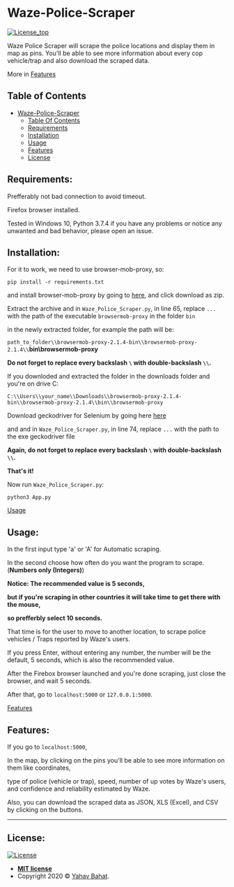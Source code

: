 # Waze-Police-Scraper

[![License_top](http://img.shields.io/:license-mit-blue.svg?style=flat-square)](http://badges.mit-license.org)

Waze Police Scraper will scrape the police locations and display them in map as pins.
You'll be able to see more information about every cop vehicle/trap and also download the scraped data.

More in [Features](#features)

## Table of Contents

- [Waze-Police-Scraper](#waze-police-scraper)
  * [Table Of Contents](#table-of-contents)
  * [Requirements](#requirements)
  * [Installation](#installation-)
  * [Usage](#usage-)
  * [Features](#features-)
  * [License](#license-)

## Requirements:

Prefferably not bad connection to avoid timeout.

Firefox browser installed.

Tested in Windows 10, Python 3.7.4 if you have any problems or notice any unwanted and bad behavior, please open an issue.

## Installation:

For it to work, we need to use browser-mob-proxy, so:

`pip install -r requirements.txt`

and install browser-mob-proxy by going to [here](https://bmp.lightbody.net), and click download as zip.

Extract the archive and in `Waze_Police_Scraper.py`, in line 65, replace `...` with the path of the executable `browsermob-proxy` in the folder `bin`

in the newly extracted folder, for example the path will be:

`path_to_folder\\browsermob-proxy-2.1.4-bin\\browsermob-proxy-2.1.4\\`**bin\\browsermob-proxy**

**Do not forget to replace every backslash `\` with double-backslash `\\`.**

If you downloded and extracted the folder in the downloads folder and you're on drive C:

`C:\\Users\\your_name\\Downloads\\browsermob-proxy-2.1.4-bin\\browsermob-proxy-2.1.4\\bin\\browsermob-proxy`

Download geckodriver for Selenium by going here [here](https://github.com/mozilla/geckodriver/releases)

and and in `Waze_Police_Scraper.py`, in line 74, replace `...` with the path to the exe geckodriver file

**Again, do not forget to replace every backslash `\` with double-backslash `\\`.**

**That's it!**

Now run `Waze_Police_Scraper.py`:

`python3 App.py`

[Usage](#usage)

## Usage:

In the first input type 'a' or 'A' for Automatic scraping.

In the second choose how often do you want the program to scrape. (**Numbers only (Integers)**)

**Notice: The recommended value is 5 seconds,**

**but if you're scraping in other countries it will take time to get there with the mouse,**

**so prefferbly select 10 seconds.**

That time is for the user to move to another location, to scrape police vehicles / Traps reported by Waze's users.

If you press Enter, without entering any number, the number will be the default, 5 seconds, which is also the recommended value.

After the Firebox browser launched and you're done scraping, just close the browser, and wait 5 seconds.

After that, go to `localhost:5000` or `127.0.0.1:5000`.

[Features](#features)

## Features:

If you go to `localhost:5000`,

In the map, by clicking on the pins you'll be able to see more information on them like coordinates,

type of police (vehicle or trap), speed, number of up votes by Waze's users, and confidence and reliability estimated by Waze.

Also, you can download the scraped data as JSON, XLS (Excel), and CSV by clicking on the buttons.

---

## License:

[![License](http://img.shields.io/:license-mit-blue.svg?style=flat-square)](http://badges.mit-license.org)

- **[MIT license](http://opensource.org/licenses/mit-license.php)**
- Copyright 2020 © <a href="https://github.com/YahavBahat" target="_blank">Yahav Bahat</a>.
